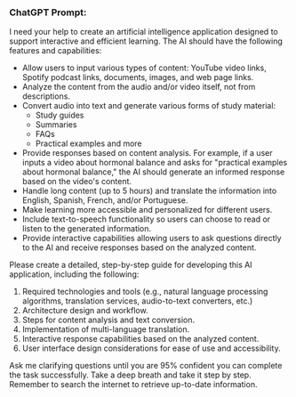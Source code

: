 ### ChatGPT Prompt:

I need your help to create an artificial intelligence application designed to support interactive and efficient learning. The AI should have the following features and capabilities:

- Allow users to input various types of content: YouTube video links, Spotify podcast links, documents, images, and web page links.
- Analyze the content from the audio and/or video itself, not from descriptions.
- Convert audio into text and generate various forms of study material:
  - Study guides
  - Summaries
  - FAQs
  - Practical examples and more
- Provide responses based on content analysis. For example, if a user inputs a video about hormonal balance and asks for "practical examples about hormonal balance," the AI should generate an informed response based on the video's content.
- Handle long content (up to 5 hours) and translate the information into English, Spanish, French, and/or Portuguese.
- Make learning more accessible and personalized for different users.
- Include text-to-speech functionality so users can choose to read or listen to the generated information.
- Provide interactive capabilities allowing users to ask questions directly to the AI and receive responses based on the analyzed content.

Please create a detailed, step-by-step guide for developing this AI application, including the following:
1. Required technologies and tools (e.g., natural language processing algorithms, translation services, audio-to-text converters, etc.)
2. Architecture design and workflow.
3. Steps for content analysis and text conversion.
4. Implementation of multi-language translation.
5. Interactive response capabilities based on the analyzed content.
6. User interface design considerations for ease of use and accessibility.

Ask me clarifying questions until you are 95% confident you can complete the task successfully. Take a deep breath and take it step by step. Remember to search the internet to retrieve up-to-date information.